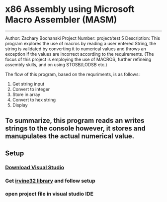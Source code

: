 # x86 Assembly using Microsoft Macro Assembler (MASM)

------------------------------------------------------------------------
Author: Zachary Bochanski
Project Number: project/test 5
Description: This program explores the use of macros by reading a user entered
String, the string is validated by converting it to numerical values and throws
an exception if the values are incorrect according to the requirements. (The focus of this project is 
employing the use of MACROS, further refineing assembly skills, and
on using STOSB/LODSB etc.)

The flow of this program, based on the requriments, is as follows:

1. Get string input
2. Convert to integer
3. Store in array
4. Convert to hex string
5. Display
 
To summarize, this program reads an writes strings to the console however,
it stores and manupulates the actual numerical value.
------------------------------------------------------------------------

## Setup

### [Download Visual Studio](https://visualstudio.microsoft.com/)

### Get [irvine32 library](http://asmirvine.com/gettingStartedVS2017/index.htm#tutorial32) and follow setup

### open project file in visual studio IDE
